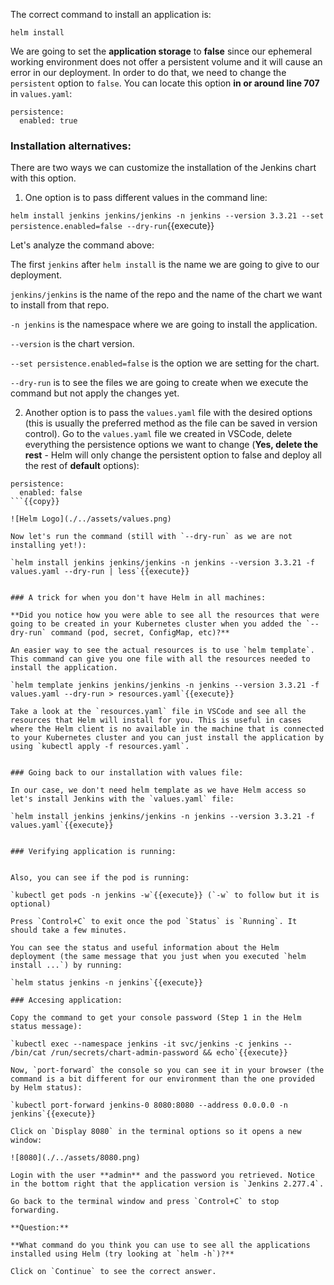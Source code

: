 The correct command to install an application is:

`helm install `

We are going to set the **application storage** to **false** since our ephemeral working environment does not offer a persistent volume and it will cause an error in our deployment. In order to do that, we need to change the `persistent` option to `false`. You can locate this option  **in or around line 707** in `values.yaml`:

```
persistence:
  enabled: true
```

### Installation alternatives:

There are two ways we can customize the installation of the Jenkins chart with this option. 

1. One option is to pass different values in the command line:

`helm install jenkins jenkins/jenkins -n jenkins --version 3.3.21 --set persistence.enabled=false --dry-run`{{execute}}

Let's analyze the command above:

The first `jenkins` after `helm install` is the name we are going to give to our deployment.

`jenkins/jenkins` is the name of the repo and the name of the chart we want to install from that repo. 

`-n jenkins` is the namespace where we are going to install the application. 

`--version` is the chart version. 

`--set persistence.enabled=false` is the option we are setting for the chart.

`--dry-run` is to see the files we are going to create when we execute the command but not apply the changes yet.

2. Another option is to pass the `values.yaml` file with the desired options (this is usually the preferred method as the file can be saved in version control). Go to the `values.yaml` file we created in VSCode, delete everything the persistence options we want to change (**Yes, delete the rest** - Helm will only change the persistent option to false and deploy all the rest of **default** options):

```
persistence:
  enabled: false
```{{copy}}

![Helm Logo](./../assets/values.png)

Now let's run the command (still with `--dry-run` as we are not installing yet!):

`helm install jenkins jenkins/jenkins -n jenkins --version 3.3.21 -f values.yaml --dry-run | less`{{execute}}


### A trick for when you don't have Helm in all machines:

**Did you notice how you were able to see all the resources that were going to be created in your Kubernetes cluster when you added the `--dry-run` command (pod, secret, ConfigMap, etc)?**

An easier way to see the actual resources is to use `helm template`. This command can give you one file with all the resources needed to install the application. 

`helm template jenkins jenkins/jenkins -n jenkins --version 3.3.21 -f values.yaml --dry-run > resources.yaml`{{execute}}

Take a look at the `resources.yaml` file in VSCode and see all the resources that Helm will install for you. This is useful in cases where the Helm client is no available in the machine that is connected to your Kubernetes cluster and you can just install the application by using `kubectl apply -f resources.yaml`.


### Going back to our installation with values file:

In our case, we don't need helm template as we have Helm access so let's install Jenkins with the `values.yaml` file:

`helm install jenkins jenkins/jenkins -n jenkins --version 3.3.21 -f values.yaml`{{execute}}


### Verifying application is running:


Also, you can see if the pod is running:

`kubectl get pods -n jenkins -w`{{execute}} (`-w` to follow but it is optional)

Press `Control+C` to exit once the pod `Status` is `Running`. It should take a few minutes. 

You can see the status and useful information about the Helm deployment (the same message that you just when you executed `helm install ...`) by running:

`helm status jenkins -n jenkins`{{execute}}

### Accesing application:

Copy the command to get your console password (Step 1 in the Helm status message):

`kubectl exec --namespace jenkins -it svc/jenkins -c jenkins -- /bin/cat /run/secrets/chart-admin-password && echo`{{execute}}

Now, `port-forward` the console so you can see it in your browser (the command is a bit different for our environment than the one provided by Helm status):

`kubectl port-forward jenkins-0 8080:8080 --address 0.0.0.0 -n jenkins`{{execute}}

Click on `Display 8080` in the terminal options so it opens a new window:

![8080](./../assets/8080.png)

Login with the user **admin** and the password you retrieved. Notice in the bottom right that the application version is `Jenkins 2.277.4`. 

Go back to the terminal window and press `Control+C` to stop forwarding. 

**Question:**

**What command do you think you can use to see all the applications installed using Helm (try looking at `helm -h`)?**

Click on `Continue` to see the correct answer.
